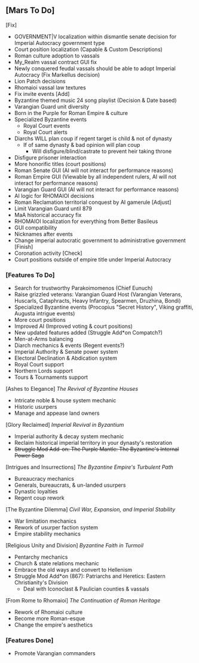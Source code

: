 ## [Mars To Do]

[Fix]
* GOVERNMENT|V localization within dismantle senate decision for Imperial Autocracy government type
* Court position localization (Capable & Custom Descriptions)
* Roman culture adoption to vassals
* My_Realm vassal contract GUI fix
* Newly conquered feudal vassals should be able to adopt Imperial Autocracy (Fix Markellus decision)
* Lion Patch decisions
* Rhomaioi vassal law textures
* Fix invite events
[Add]
* Byzantine themed music 24 song playlist (Decision & Date based)
* Varangian Guard unit diversity
* Born in the Purple for Roman Empire & culture
* Specialized Byzantine events
  * Royal Court events
  * Royal Court alerts
* Diarchs WILL plan coup if regent target is child & not of dynasty
  * If of same dynasty & bad opinion will plan coup
	* Will disfigure/blind/castrate to prevent heir taking throne
* Disfigure prisoner interaction
* More honorific titles (court positions)
* Roman Senate GUI (AI will not interact for performance reasons)
* Roman Empire GUI (Viewable by all independent rulers, AI will not interact for performance reasons)
* Varangian Guard GUI (AI will not interact for performance reasons)
* AI logic for RHOMAIOI decisions
* Roman Reclamation territorial conquest by AI gamerule
[Adjust]
* Limit Varangian Guard until 879
* MaA historical accuracy fix
* RHOMAIOI localization for everything from Better Basileus
* GUI compatibility 
* Nicknames after events
* Change imperial autocratic government to administrative government
[Finish]
* Coronation activity
[Check]
* Court positions outside of empire title under Imperial Autocracy

### [Features To Do]
* Search for trustworthy Parakoimomenos (Chief Eunuch)
* Raise grizzled veterans: Varangian Guard Host (Varangian Veterans, Huscarls, Cataphracts, Heavy Infantry, Spearmen, Druzhina, Bondi)
* Specialized Byzantine events (Procopius "Secret History", Viking graffiti, Augusta intrigue events)
* More court positions
* Improved AI (Improved voting & court positions)
* New updated features added (Struggle Add*on Compatch?)
* Men-at-Arms balancing
* Diarch mechanics & events (Regent events?)
* Imperial Authority & Senate power system
* Electoral Declination & Abdication system
* Royal Court support
* Northern Lords support
* Tours & Tournaments support

[Ashes to Elegance] _The Revival of Byzantine Houses_
* Intricate noble & house system mechanic
* Historic usurpers
* Manage and appease land owners

[Glory Reclaimed] _Imperial Revival in Byzantium_
* Imperial authority & decay system mechanic
* Reclaim historical imperial territory in your dynasty's restoration
* ~~Struggle Mod Add-on: The Purple Mantle: The Byzantine's Internal Power Saga~~

[Intrigues and Insurrections] _The Byzantine Empire's Turbulent Path_
* Bureaucracy mechanics
* Generals, bureaucrats, & un-landed usurpers
* Dynastic loyalties
* Regent coup rework

[The Byzantine Dilemma] _Civil War, Expansion, and Imperial Stability_
* War limitation mechanics
* Rework of usurper faction system
* Empire stability mechanics

[Religious Unity and Division] _Byzantine Faith in Turmoil_
* Pentarchy mechanics
* Church & state relations mechanic
* Embrace the old ways and convert to Hellenism
* Struggle Mod Add*on (867): Patriarchs and Heretics: Eastern Christianity's Division
	* Deal with Iconoclast & Paulician counties & vassals
	
[From Rome to Rhomaioi] _The Continuation of Roman Heritage_
* Rework of Rhomaioi culture
* Become more Roman-esque
* Change the empire's aesthetics

### [Features Done]
* Promote Varangian commanders